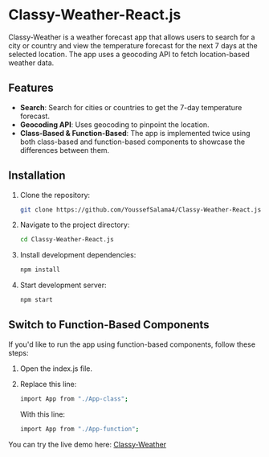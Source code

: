 # Classy-Weather-React.js

Classy-Weather is a weather forecast app that allows users to search for a city or country and view the temperature forecast for the next 7 days at the selected location. The app uses a geocoding API to fetch location-based weather data.

## Features

- **Search**: Search for cities or countries to get the 7-day temperature forecast.
- **Geocoding API**: Uses geocoding to pinpoint the location.
- **Class-Based & Function-Based**: The app is implemented twice using both class-based and function-based components to showcase the differences between them.

## Installation

1. Clone the repository:

   ```bash
   git clone https://github.com/YoussefSalama4/Classy-Weather-React.js.git
   ```

2. Navigate to the project directory:

   ```bash
   cd Classy-Weather-React.js
   ```

3. Install development dependencies:

   ```bash
   npm install
   ```

4. Start development server:
   ```bash
   npm start
   ```

## Switch to Function-Based Components

If you'd like to run the app using function-based components, follow these steps:

1. Open the index.js file.

2. Replace this line:

   ```bash
   import App from "./App-class";
   ```

   With this line:

   ```bash
   import App from "./App-function";

   ```

You can try the live demo here: [Classy-Weather](https://classy-weather-react-js.vercel.app)
